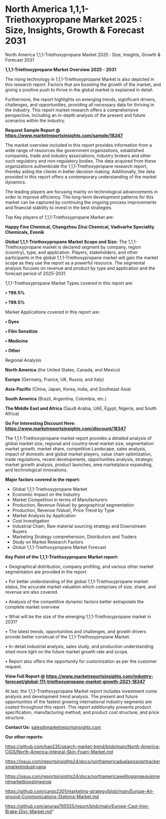 # North America 1,1,1-Triethoxypropane Market 2025 : Size, Insights, Growth & Forecast 2031
 North America 1,1,1-Triethoxypropane Market 2025 : Size, Insights, Growth & Forecast 2031

<Strong> 1,1,1-Triethoxypropane Market Overview 2025 - 2031</strong>

The rising technology in 1,1,1-Triethoxypropane Market is also depicted in this research report. Factors that are boosting the growth of the market, and giving a positive push to thrive in the global market is explained in detail.

Furthermore, the report highlights on emerging trends, significant drivers, challenges, and opportunities, providing all necessary data for thriving in the industry. This report market research offers a comprehensive perspective, including an in-depth analysis of the present and future scenarios within the industry.

<strong>Request Sample Report @ <a href=https://www.marketreportsinsights.com/sample/18347>https://www.marketreportsinsights.com/sample/18347</a></strong>

The market overview included in this report provides information from a wide range of resources like government organizations, established companies, trade and industry associations, industry brokers and other such regulatory and non-regulatory bodies. The data acquired from these organizations authenticate the 1,1,1-Triethoxypropane research report, thereby aiding the clients in better decision making. Additionally, the data provided in this report offers a contemporary understanding of the market dynamics.

The leading players are focusing mainly on technological advancements in order to improve efficiency. The long-term development patterns for this market can be captured by continuing the ongoing process improvements and financial stability to invest in the best strategies.

Top Key players of 1,1,1-Triethoxypropane Market are:

<strong>Happy Fine Chemical, Changzhou Zirui Chemical, Vadivarhe Speciality Chemicals, Evonik</strong>

<strong><b>Global 1,1,1-Triethoxypropane Market Scope and Size:</b></strong>
The 1,1,1-Triethoxypropane market is declared segment by company, region (country), type, and application. Players, stakeholders, and other participants in the global 1,1,1-Triethoxypropane market will gain the market scope as they use the report as a powerful resource. The segmental analysis focuses on revenue and product by type and application and the forecast period of 2025-2031.

1,1,1-Triethoxypropane Market Types covered in this report are:

<strong>• ?99.5%

• ?99.5%</strong>

Market Applications covered in this report are:

<strong>• Dyes

• Film Sensitize

• Medicine

• Other</strong> 

Regional Analysis

<strong>North America</strong> (the United States, Canada, and Mexico)

<strong>Europe</strong> (Germany, France, UK, Russia, and Italy)

<strong>Asia-Pacific</strong> (China, Japan, Korea, India, and Southeast Asia)

<strong>South America</strong> (Brazil, Argentina, Colombia, etc.)

<strong>The Middle East and Africa</strong> (Saudi Arabia, UAE, Egypt, Nigeria, and South Africa)

<strong>Go For Interesting Discount Here: <a href=https://www.marketreportsinsights.com/discount/18347>https://www.marketreportsinsights.com/discount/18347</a></strong>

The 1,1,1-Triethoxypropane market report provides a detailed analysis of global market size, regional and country-level market size, segmentation market growth, market share, competitive Landscape, sales analysis, impact of domestic and global market players, value chain optimization, trade regulations, recent developments, opportunities analysis, strategic market growth analysis, product launches, area marketplace expanding, and technological innovations.

<strong><b>Major factors covered in the report:</b></strong>
<ul>
  <li>Global 1,1,1-Triethoxypropane Market </li>
  <li>Economic Impact on the Industry</li>
  <li>Market Competition in terms of Manufacturers</li>
  <li>Production, Revenue (Value) by geographical segmentation</li>
  <li>Production, Revenue (Value), Price Trend by Type</li>
  <li>Market Analysis by Application</li>
  <li>Cost Investigation</li>
  <li>Industrial Chain, Raw material sourcing strategy and Downstream Buyers</li>
  <li>Marketing Strategy comprehension, Distributors and Traders</li>
  <li>Study on Market Research Factors</li>
  <li>Global 1,1,1-Triethoxypropane Market Forecast</li>
</ul>

<strong><b>Key Point of the 1,1,1-Triethoxypropane Market report:</b></strong>

• Geographical distribution, company profiling, and various other market segmentation are provided in the report.

• For better understanding of the global 1,1,1-Triethoxypropane market status, the accurate market valuation which comprises of size, share, and revenue are also covered.

• Analysis of the competitive dynamic factors better extrapolate the complete market overview

• What will be the size of the emerging 1,1,1-Triethoxypropane market in 2031?

• The latest trends, opportunities and challenges, and growth drivers provide better construal of the 1,1,1-Triethoxypropane Market.

• In-detail industrial analysis, sales study, and production understanding shed more light on the future market growth rate and scope.

• Report also offers the opportunity for customization as per the customer request.

<strong><b>View Full Report @ <a href=https://www.marketreportsinsights.com/industry-forecast/global-111-triethoxypropane-market-growth-2021-18347>https://www.marketreportsinsights.com/industry-forecast/global-111-triethoxypropane-market-growth-2021-18347</a></b></strong>


At last, the 1,1,1-Triethoxypropane Market report includes investment come analysis and development trend analysis. The present and future opportunities of the fastest growing international industry segments are coated throughout this report. This report additionally presents product specification, manufacturing method, and product cost structure, and price structure.

<strong>Contact Us:</strong>
sales@marketreportsinsights.com

<strong>Our other reports:</strong>

<a href=https://github.com/haq235/search-market-trend/blob/main/North-America-CIGS/North-America-Integral-Skin-Foam-Market.md>https://github.com/haq235/search-market-trend/blob/main/North-America-CIGS/North-America-Integral-Skin-Foam-Market.md</a>

<a href=https://issuu.com/reportsinsights24/docs/northamericadualaxissolartrackersmarketindustryana>https://issuu.com/reportsinsights24/docs/northamericadualaxissolartrackersmarketindustryana</a>

<a href=https://issuu.com/reportsinsights24/docs/northamericawellloggingequipmentmarketboostinggrow>https://issuu.com/reportsinsights24/docs/northamericawellloggingequipmentmarketboostinggrow</a>

<a href=https://github.com/cargo2301/marketing-strategy/blob/main/Europe-Air-ground-Communications-Stations-Market.md>https://github.com/cargo2301/marketing-strategy/blob/main/Europe-Air-ground-Communications-Stations-Market.md</a>

<a href=https://github.com/anurag765555/report/blob/main/Europe-Cast-Iron-Brake-Disc-Market.md>https://github.com/anurag765555/report/blob/main/Europe-Cast-Iron-Brake-Disc-Market.md</a>"
